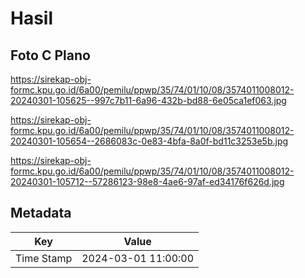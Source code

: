 # Hasil

## Foto C Plano

https://sirekap-obj-formc.kpu.go.id/6a00/pemilu/ppwp/35/74/01/10/08/3574011008012-20240301-105625--997c7b11-6a96-432b-bd88-6e05ca1ef063.jpg

https://sirekap-obj-formc.kpu.go.id/6a00/pemilu/ppwp/35/74/01/10/08/3574011008012-20240301-105654--2686083c-0e83-4bfa-8a0f-bd11c3253e5b.jpg

https://sirekap-obj-formc.kpu.go.id/6a00/pemilu/ppwp/35/74/01/10/08/3574011008012-20240301-105712--57286123-98e8-4ae6-97af-ed34176f626d.jpg


## Metadata

| Key        | Value               |
| ---------- | ------------------- |
| Time Stamp | 2024-03-01 11:00:00 |



